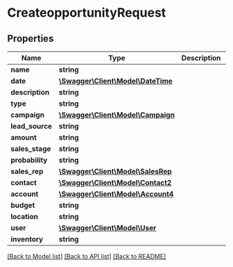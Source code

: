 # CreateopportunityRequest

## Properties
Name | Type | Description | Notes
------------ | ------------- | ------------- | -------------
**name** | **string** |  | 
**date** | [**\Swagger\Client\Model\\DateTime**](\DateTime.md) |  | 
**description** | **string** |  | 
**type** | **string** |  | 
**campaign** | [**\Swagger\Client\Model\Campaign**](Campaign.md) |  | 
**lead_source** | **string** |  | 
**amount** | **string** |  | 
**sales_stage** | **string** |  | 
**probability** | **string** |  | 
**sales_rep** | [**\Swagger\Client\Model\SalesRep**](SalesRep.md) |  | 
**contact** | [**\Swagger\Client\Model\Contact2**](Contact2.md) |  | 
**account** | [**\Swagger\Client\Model\Account4**](Account4.md) |  | 
**budget** | **string** |  | 
**location** | **string** |  | 
**user** | [**\Swagger\Client\Model\User**](User.md) |  | 
**inventory** | **string** |  | 

[[Back to Model list]](../../README.md#documentation-for-models) [[Back to API list]](../../README.md#documentation-for-api-endpoints) [[Back to README]](../../README.md)

